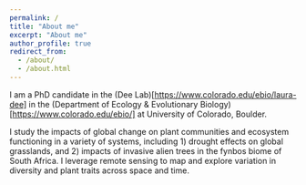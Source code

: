 ```yaml
---
permalink: /
title: "About me"
excerpt: "About me"
author_profile: true
redirect_from: 
  - /about/
  - /about.html
---
```


I am a PhD candidate in the (Dee Lab)[https://www.colorado.edu/ebio/laura-dee] in the (Department of Ecology & Evolutionary Biology)[https://www.colorado.edu/ebio/] at University of Colorado, Boulder. 

I study the impacts of global change on plant communities and ecosystem functioning in a variety of systems, including 1) drought effects on global grasslands, and 2) impacts of invasive alien trees in the fynbos biome of South Africa. I leverage remote sensing to map and explore variation in diversity and plant traits across space and time.

